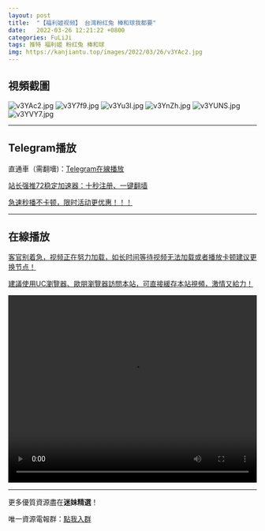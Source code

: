 ```yaml
---
layout: post
title:  "【福利姬视频】 台湾粉红兔 棒和球我都要"
date:   2022-03-26 12:21:22 +0800
categories: FuLiJi
tags: 推特 福利姬 粉红兔 棒和球
img: https://kanjiantu.top/images/2022/03/26/v3YAc2.jpg
---
```



## 視頻截圖

![v3YAc2.jpg](https://kanjiantu.top/images/2022/03/26/v3YAc2.jpg)
![v3Y7f9.jpg](https://kanjiantu.top/images/2022/03/26/v3Y7f9.jpg)
![v3Yu3I.jpg](https://kanjiantu.top/images/2022/03/26/v3Yu3I.jpg)
![v3YnZh.jpg](https://kanjiantu.top/images/2022/03/26/v3YnZh.jpg)
![v3YUNS.jpg](https://kanjiantu.top/images/2022/03/26/v3YUNS.jpg)
![v3YVY7.jpg](https://kanjiantu.top/images/2022/03/26/v3YVY7.jpg)

* * *
## Telegram播放

直通車（需翻墻)：[Telegram在線播放](https://t.me/mimeijingxuan/391)

<u>站长强推72稳定加速器：[十秒注册、一键翻墙](https://www.mimei.blog/skip/vpn.html) </u>


<u>急速秒播不卡顿，限时活动更优惠！！！</u>
* * *
## 在線播放
<u>客官别着急，视频正在努力加载，如长时间等待视频无法加载或者播放卡顿建议更换节点！</u>

<u>建議使用UC瀏覽器、歐朋瀏覽器訪問本站，可直接緩存本站視頻，激情又給力！</u>
<center><video src="https://cdn.publer.io/uploads/videos/6247e222db2797357edec793/ef52a5897537883b7396d2040bc521e1.mp4" width="100%" height="380px" controls="controls"></video></center>


* * *
更多優質資源盡在**迷妹精選**！

唯一資源電報群：[點我入群](https://t.me/mimeijingxuan)


